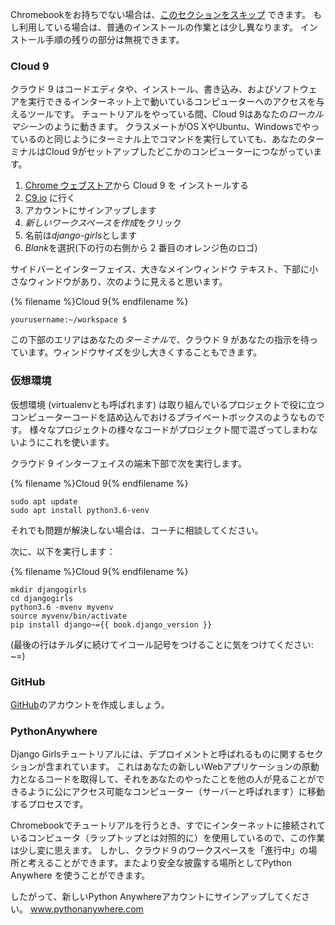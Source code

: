 Chromebookをお持ちでない場合は、[このセクションをスキップ](http://tutorial.djangogirls.org/en/installation/#install-python) できます。 もし利用している場合は、普通のインストールの作業とは少し異なります。 インストール手順の残りの部分は無視できます。

### Cloud 9

クラウド 9 はコードエディタや、インストール、書き込み、およびソフトウェアを実行できるインターネット上で動いているコンピューターへのアクセスを与えるツールです。 チュートリアルをやっている間、Cloud 9はあなたの*ローカルマシーン*のように動きます。 クラスメートがOS XやUbuntu、Windowsでやっているのと同じようにターミナル上でコマンドを実行していても、あなたのターミナルはCloud 9がセットアップしたどこかのコンピューターにつながっています。

1. [Chrome ウェブストア](https://chrome.google.com/webstore/detail/cloud9/nbdmccoknlfggadpfkmcpnamfnbkmkcp)から Cloud 9 を インストールする
2. [C9.io](https://c9.io) に行く
3. アカウントにサインアップします
4. *新しいワークスペースを作成*をクリック
5. 名前は*django-girls*とします
6. *Blank*を選択(下の行の右側から 2 番目のオレンジ色のロゴ)

サイドバーとインターフェイス、大きなメインウィンドウ テキスト、下部に小さなウィンドウがあり、次のように見えると思います。

{% filename %}Cloud 9{% endfilename %}

    yourusername:~/workspace $
    

この下部のエリアはあなたの*ターミナル*で、クラウド 9 があなたの指示を待っています。ウィンドウサイズを少し大きくすることもできます。

### 仮想環境

仮想環境 (virtualenvとも呼ばれます) は取り組んでいるプロジェクトで役に立つコンピューターコードを詰め込んでおけるプライベートボックスのようなものです。 様々なプロジェクトの様々なコードがプロジェクト間で混ざってしまわないようにこれを使います。

クラウド 9 インターフェイスの端末下部で次を実行します。

{% filename %}Cloud 9{% endfilename %}

    sudo apt update
    sudo apt install python3.6-venv
    

それでも問題が解決しない場合は、コーチに相談してください。

次に、以下を実行します：

{% filename %}Cloud 9{% endfilename %}

    mkdir djangogirls
    cd djangogirls
    python3.6 -mvenv myvenv
    source myvenv/bin/activate
    pip install django~={{ book.django_version }}
    

(最後の行はチルダに続けてイコール記号をつけることに気をつけてください: ~=)

### GitHub

[GitHub](https://github.com)のアカウントを作成しましょう。

### PythonAnywhere

Django Girlsチュートリアルには、デプロイメントと呼ばれるものに関するセクションが含まれています。 これはあなたの新しいWebアプリケーションの原動力となるコードを取得して、それをあなたのやったことを他の人が見ることができるように公にアクセス可能なコンピューター（サーバーと呼ばれます）に移動するプロセスです。

Chromebookでチュートリアルを行うとき、すでにインターネットに接続されているコンピュータ（ラップトップとは対照的に）を使用しているので、この作業は少し変に思えます。 しかし、クラウド９のワークスペースを「進行中」の場所と考えることができます。またより安全な披露する場所としてPython Anywhere を使うことができます。

したがって、新しいPython Anywhereアカウントにサインアップしてください。 [ www.pythonanywhere.com ](https://www.pythonanywhere.com)